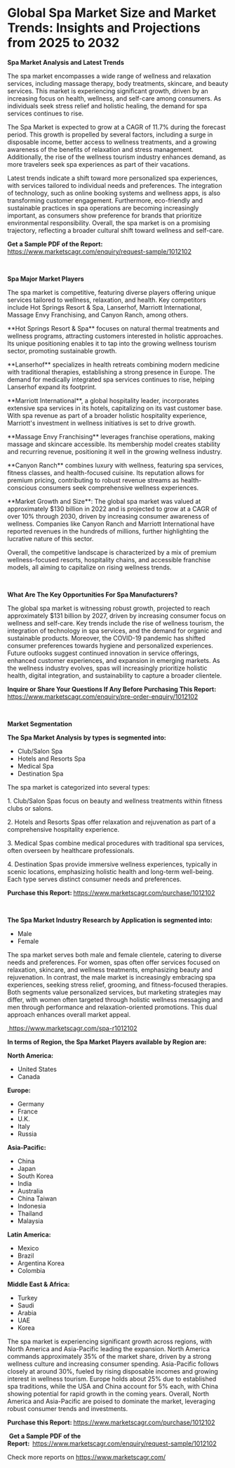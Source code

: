 <p><h1>Global Spa Market Size and Market Trends: Insights and Projections from 2025 to 2032</h1></p><p><strong>Spa Market Analysis and Latest Trends</strong></p>
<p><p>The spa market encompasses a wide range of wellness and relaxation services, including massage therapy, body treatments, skincare, and beauty services. This market is experiencing significant growth, driven by an increasing focus on health, wellness, and self-care among consumers. As individuals seek stress relief and holistic healing, the demand for spa services continues to rise.</p><p>The Spa Market is expected to grow at a CAGR of 11.7% during the forecast period. This growth is propelled by several factors, including a surge in disposable income, better access to wellness treatments, and a growing awareness of the benefits of relaxation and stress management. Additionally, the rise of the wellness tourism industry enhances demand, as more travelers seek spa experiences as part of their vacations.</p><p>Latest trends indicate a shift toward more personalized spa experiences, with services tailored to individual needs and preferences. The integration of technology, such as online booking systems and wellness apps, is also transforming customer engagement. Furthermore, eco-friendly and sustainable practices in spa operations are becoming increasingly important, as consumers show preference for brands that prioritize environmental responsibility. Overall, the spa market is on a promising trajectory, reflecting a broader cultural shift toward wellness and self-care.</p></p>
<p><strong>Get a Sample PDF of the Report:&nbsp;</strong> <a href="https://www.marketscagr.com/enquiry/request-sample/1012102?utm_campaign=2476&utm_medium=2&utm_source=Github&utm_content=ia&utm_term=06032025&utm_id=spa">https://www.marketscagr.com/enquiry/request-sample/1012102</a></p>
<p>&nbsp;</p>
<p><strong>Spa Major Market Players</strong></p>
<p><p>The spa market is competitive, featuring diverse players offering unique services tailored to wellness, relaxation, and health. Key competitors include Hot Springs Resort & Spa, Lanserhof, Marriott International, Massage Envy Franchising, and Canyon Ranch, among others.</p><p>**Hot Springs Resort & Spa** focuses on natural thermal treatments and wellness programs, attracting customers interested in holistic approaches. Its unique positioning enables it to tap into the growing wellness tourism sector, promoting sustainable growth.</p><p>**Lanserhof** specializes in health retreats combining modern medicine with traditional therapies, establishing a strong presence in Europe. The demand for medically integrated spa services continues to rise, helping Lanserhof expand its footprint.</p><p>**Marriott International**, a global hospitality leader, incorporates extensive spa services in its hotels, capitalizing on its vast customer base. With spa revenue as part of a broader holistic hospitality experience, Marriott's investment in wellness initiatives is set to drive growth.</p><p>**Massage Envy Franchising** leverages franchise operations, making massage and skincare accessible. Its membership model creates stability and recurring revenue, positioning it well in the growing wellness industry.</p><p>**Canyon Ranch** combines luxury with wellness, featuring spa services, fitness classes, and health-focused cuisine. Its reputation allows for premium pricing, contributing to robust revenue streams as health-conscious consumers seek comprehensive wellness experiences.</p><p>**Market Growth and Size**: The global spa market was valued at approximately $130 billion in 2022 and is projected to grow at a CAGR of over 10% through 2030, driven by increasing consumer awareness of wellness. Companies like Canyon Ranch and Marriott International have reported revenues in the hundreds of millions, further highlighting the lucrative nature of this sector.</p><p>Overall, the competitive landscape is characterized by a mix of premium wellness-focused resorts, hospitality chains, and accessible franchise models, all aiming to capitalize on rising wellness trends.</p></p>
<p>&nbsp;</p>
<p><strong>What Are The Key Opportunities For Spa Manufacturers?</strong></p>
<p><p>The global spa market is witnessing robust growth, projected to reach approximately $131 billion by 2027, driven by increasing consumer focus on wellness and self-care. Key trends include the rise of wellness tourism, the integration of technology in spa services, and the demand for organic and sustainable products. Moreover, the COVID-19 pandemic has shifted consumer preferences towards hygiene and personalized experiences. Future outlooks suggest continued innovation in service offerings, enhanced customer experiences, and expansion in emerging markets. As the wellness industry evolves, spas will increasingly prioritize holistic health, digital integration, and sustainability to capture a broader clientele.</p></p>
<p><strong>Inquire or Share Your Questions If Any Before Purchasing This Report:</strong> <a href="https://www.marketscagr.com/enquiry/pre-order-enquiry/1012102?utm_campaign=2476&utm_medium=2&utm_source=Github&utm_content=ia&utm_term=06032025&utm_id=spa">https://www.marketscagr.com/enquiry/pre-order-enquiry/1012102</a></p>
<p>&nbsp;</p>
<p><strong>Market Segmentation</strong></p>
<p><strong>The Spa Market Analysis by types is segmented into:</strong></p>
<p><ul><li>Club/Salon Spa</li><li>Hotels and Resorts Spa</li><li>Medical Spa</li><li>Destination Spa</li></ul></p>
<p><p>The spa market is categorized into several types: </p><p>1. Club/Salon Spas focus on beauty and wellness treatments within fitness clubs or salons. </p><p>2. Hotels and Resorts Spas offer relaxation and rejuvenation as part of a comprehensive hospitality experience. </p><p>3. Medical Spas combine medical procedures with traditional spa services, often overseen by healthcare professionals. </p><p>4. Destination Spas provide immersive wellness experiences, typically in scenic locations, emphasizing holistic health and long-term well-being. Each type serves distinct consumer needs and preferences.</p></p>
<p><strong>Purchase this Report:&nbsp;</strong><a href="https://www.marketscagr.com/purchase/1012102?utm_campaign=2476&utm_medium=2&utm_source=Github&utm_content=ia&utm_term=06032025&utm_id=spa">https://www.marketscagr.com/purchase/1012102</a></p>
<p>&nbsp;</p>
<p><strong>The Spa Market Industry Research by Application is segmented into:</strong></p>
<p><ul><li>Male</li><li>Female</li></ul></p>
<p><p>The spa market serves both male and female clientele, catering to diverse needs and preferences. For women, spas often offer services focused on relaxation, skincare, and wellness treatments, emphasizing beauty and rejuvenation. In contrast, the male market is increasingly embracing spa experiences, seeking stress relief, grooming, and fitness-focused therapies. Both segments value personalized services, but marketing strategies may differ, with women often targeted through holistic wellness messaging and men through performance and relaxation-oriented promotions. This dual approach enhances overall market appeal.</p></p>
<p><a href="https://www.marketscagr.com/spa-r1012102?utm_campaign=2476&utm_medium=2&utm_source=Github&utm_content=ia&utm_term=06032025&utm_id=spa">&nbsp;https://www.marketscagr.com/spa-r1012102</a></p>
<p><strong>In terms of Region, the Spa Market Players available by Region are:</strong></p>
<p>
    <p> <strong> North America: </strong>
        <ul>
            <li>United States</li>
            <li>Canada</li>
        </ul>
        </p> 
    <p> <strong> Europe: </strong>
        <ul>
            <li>Germany</li>
            <li>France</li>
            <li>U.K.</li>
            <li>Italy</li>
            <li>Russia</li>
        </ul>
        </p> 
    <p> <strong> Asia-Pacific: </strong>
        <ul>
            <li>China</li>
            <li>Japan</li>
            <li>South Korea</li>
            <li>India</li>
            <li>Australia</li>
            <li>China Taiwan</li>
            <li>Indonesia</li>
            <li>Thailand</li>
            <li>Malaysia</li>
        </ul>
        </p> 
    <p> <strong> Latin America: </strong>
        <ul>
            <li>Mexico</li>
            <li>Brazil</li>
            <li>Argentina Korea</li>
            <li>Colombia</li>
        </ul>
        </p> 
    <p> <strong> Middle East & Africa: </strong>
        <ul>
            <li>Turkey</li>
            <li>Saudi</li>
            <li>Arabia</li>
            <li>UAE</li>
            <li>Korea</li>
        </ul>
    </p>
    </p>
<p><p>The spa market is experiencing significant growth across regions, with North America and Asia-Pacific leading the expansion. North America commands approximately 35% of the market share, driven by a strong wellness culture and increasing consumer spending. Asia-Pacific follows closely at around 30%, fueled by rising disposable incomes and growing interest in wellness tourism. Europe holds about 25% due to established spa traditions, while the USA and China account for 5% each, with China showing potential for rapid growth in the coming years. Overall, North America and Asia-Pacific are poised to dominate the market, leveraging robust consumer trends and investments.</p></p>
<p><strong>Purchase this Report: </strong><a href="https://www.marketscagr.com/purchase/1012102?utm_campaign=2476&utm_medium=2&utm_source=Github&utm_content=ia&utm_term=06032025&utm_id=spa">https://www.marketscagr.com/purchase/1012102</a></p>
<p>&nbsp;<strong>Get a Sample PDF of the Report:&nbsp;&nbsp;</strong><a href="https://www.marketscagr.com/enquiry/request-sample/1012102?utm_campaign=2476&utm_medium=2&utm_source=Github&utm_content=ia&utm_term=06032025&utm_id=spa">https://www.marketscagr.com/enquiry/request-sample/1012102</a></p>
<p><strong></strong></p>
<p>Check more reports on <a href="https://www.marketscagr.com/?utm_campaign=2476&utm_medium=2&utm_source=Github&utm_content=ia&utm_term=06032025&utm_id=spa">https://www.marketscagr.com/</a></p>